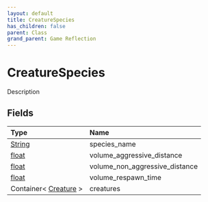 ```yaml
---
layout: default
title: CreatureSpecies
has_children: false
parent: Class
grand_parent: Game Reflection
---
```

# CreatureSpecies
Description 

## Fields

| Type | Name |
|:----------|:--------------|
| [String](/riftbreaker-wiki/docs/game-reflection/components/string/) | species_name |
| [float](/riftbreaker-wiki/docs/game-reflection/components/float/) | volume_aggressive_distance |
| [float](/riftbreaker-wiki/docs/game-reflection/components/float/) | volume_non_aggressive_distance |
| [float](/riftbreaker-wiki/docs/game-reflection/components/float/) | volume_respawn_time |
| Container< [Creature](/riftbreaker-wiki/docs/game-reflection/classes/creature/) > | creatures |

